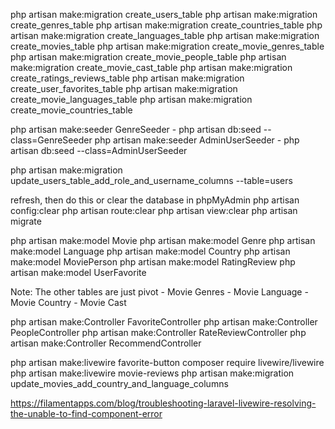 php artisan make:migration create_users_table
php artisan make:migration create_genres_table
php artisan make:migration create_countries_table
php artisan make:migration create_languages_table
php artisan make:migration create_movies_table
php artisan make:migration create_movie_genres_table
php artisan make:migration create_movie_people_table
php artisan make:migration create_movie_cast_table
php artisan make:migration create_ratings_reviews_table
php artisan make:migration create_user_favorites_table
php artisan make:migration create_movie_languages_table
php artisan make:migration create_movie_countries_table


php artisan make:seeder GenreSeeder
    - php artisan db:seed --class=GenreSeeder
php artisan make:seeder AdminUserSeeder
    - php artisan db:seed --class=AdminUserSeeder

php artisan make:migration update_users_table_add_role_and_username_columns --table=users



refresh, then do this or clear the database in phpMyAdmin
    php artisan config:clear
    php artisan route:clear
    php artisan view:clear
    php artisan migrate

php artisan make:model Movie
php artisan make:model Genre
php artisan make:model Language
php artisan make:model Country
php artisan make:model MoviePerson
php artisan make:model RatingReview
php artisan make:model UserFavorite

Note: The other tables are just pivot
    - Movie Genres 
    - Movie Language
    - Movie Country
    - Movie Cast


php artisan make:Controller FavoriteController
php artisan make:Controller PeopleController
php artisan make:Controller RateReviewController
php artisan make:Controller RecommendController


php artisan make:livewire favorite-button
composer require livewire/livewire
php artisan make:livewire movie-reviews
php artisan make:migration update_movies_add_country_and_language_columns



https://filamentapps.com/blog/troubleshooting-laravel-livewire-resolving-the-unable-to-find-component-error
